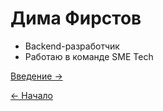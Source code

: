 # Дима Фирстов

- Backend-разработчик
- Работаю в команде SME Tech

[Введение →](./0-2-intro.md)

[← Начало](../readme.md)